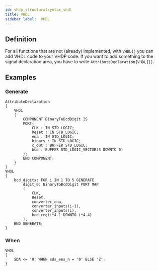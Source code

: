 ```yaml
---
id: vhdp_structuralsyntax_vhdl
title: VHDL
sidebar_label:  VHDL
---
```


## Definition

For all functions that are not (already) implemented, with `VHDL{}` you can add VHDL code to your VHDP code. If you
want to add something to the signal declaration area, you have to write `AttributeDeclaration{VHDL{}}`.

## Examples

### Generate
```vhdp
AttributeDeclaration
{
    VHDL
    {
        COMPONENT BinaryToBcdDigit IS 
        PORT(
            CLK : IN STD_LOGIC;
            Reset : IN STD_LOGIC;
            ena : IN STD_LOGIC;
            binary : IN STD_LOGIC;
            c_out : BUFFER STD_LOGIC;
            bcd : BUFFER STD_LOGIC_VECTOR(3 DOWNTO 0)
        );
        END COMPONENT;
    }
}
VHDL
{
    bcd_digits: FOR i IN 1 TO 5 GENERATE
        digit_0: BinaryToBcdDigit PORT MAP 
        (
            CLK,
            Reset,
            converter_ena,
            converter_inputs(i-1),
            converter_inputs(i),
            bcd_reg(i*4-1 DOWNTO i*4-4)
        );
    END GENERATE;
}
```

### When
```vhdp
VHDL
{
    SDA <= '0' WHEN sda_ena_n = '0' ELSE 'Z';
}
```